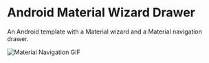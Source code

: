 # Android Material Wizard Drawer
An Android template with a Material wizard and a Material navigation drawer.


![Material Navigation GIF](http://i.imgur.com/D9e6Qbw.gif)
